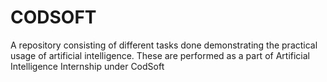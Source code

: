 # CODSOFT
A repository consisting of different tasks done demonstrating the practical usage of artificial intelligence. These are performed as a part of Artificial Intelligence Internship under CodSoft
